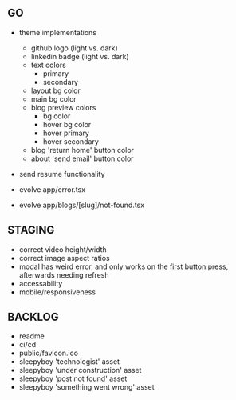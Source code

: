 ## GO
- theme implementations
  - github logo (light vs. dark)
  - linkedin badge (light vs. dark)
  - text colors
    - primary
    - secondary
  - layout bg color
  - main bg color
  - blog preview colors
    - bg color
    - hover bg color
    - hover primary
    - hover secondary
  - blog 'return home' button color
  - about 'send email' button color

- send resume functionality
- evolve app/error.tsx
- evolve app/blogs/[slug]/not-found.tsx

## STAGING
- correct video height/width
- correct image aspect ratios
- modal has weird error, and only works on the first button press, afterwards needing refresh
- accessability
- mobile/responsiveness

## BACKLOG
- readme
- ci/cd
- public/favicon.ico
- sleepyboy 'technologist' asset
- sleepyboy 'under construction' asset
- sleepyboy 'post not found' asset
- sleepyboy 'something went wrong' asset
